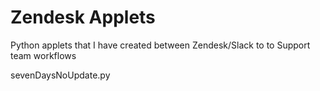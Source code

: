 # Zendesk Applets
Python applets that I have created between Zendesk/Slack to to Support team workflows


sevenDaysNoUpdate.py 
